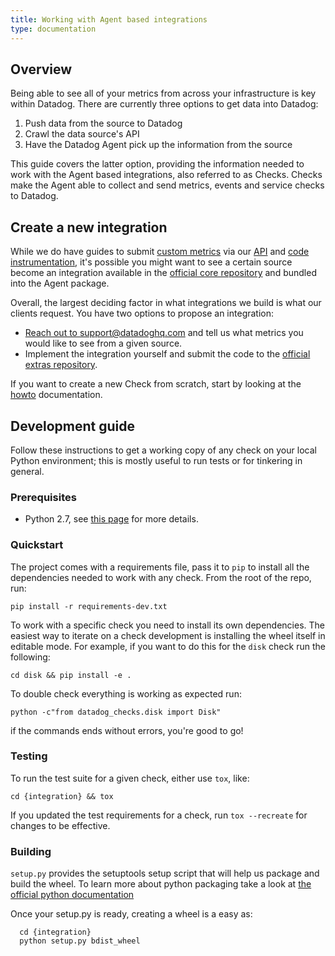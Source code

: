 ```yaml
---
title: Working with Agent based integrations
type: documentation
---
```



## Overview

Being able to see all of your metrics from across your infrastructure is key within Datadog. There are currently three options to get data into Datadog:

1. Push data from the source to Datadog
2. Crawl the data source's API
3. Have the Datadog Agent pick up the information from the source

This guide covers the latter option, providing the information needed to work with the Agent based integrations, also referred to as Checks. Checks make the Agent able to collect and send metrics, events and service checks to Datadog.

## Create a new integration

While we do have guides to submit [custom metrics][1] via our [API][2] and [code instrumentation][3], it's possible you might want to see a certain source become an integration available in the [official core repository][4] and bundled into the Agent package.

Overall, the largest deciding factor in what integrations we build is what our clients request. You have two options to propose an integration:

* [Reach out to support@datadoghq.com][5] and tell us what metrics you would like to see from a given source.
* Implement the integration yourself and submit the code to the [official extras repository][6].

If you want to create a new Check from scratch, start by looking at the [howto][10] documentation.

## Development guide

Follow these instructions to get a working copy of any check on your local Python environment; this is mostly useful to run tests or for tinkering in general.

### Prerequisites

* Python 2.7, see [this page][7] for more details.

### Quickstart

The project comes with a requirements file, pass it to `pip` to install all the dependencies needed to work with any check. From the root of the repo, run:

```
pip install -r requirements-dev.txt
```

To work with a specific check you need to install its own dependencies. The easiest way to iterate on a check development is installing the wheel itself in editable mode. For example, if you want to do this for the `disk` check run the following:

```
cd disk && pip install -e .
```

To double check everything is working as expected run:

```
python -c"from datadog_checks.disk import Disk"
```

if the commands ends without errors, you're good to go!

### Testing

To run the test suite for a given check, either use `tox`, like:

```
cd {integration} && tox
```

If you updated the test requirements for a check, run `tox --recreate` for changes to be effective.

### Building

`setup.py` provides the setuptools setup script that will help us package and build the wheel. To learn more about python packaging take a look at [the official python documentation][9]

Once your setup.py is ready, creating a wheel is a easy as:

```
  cd {integration}
  python setup.py bdist_wheel
```

[1]: https://docs.datadoghq.com/developers/metrics/
[2]: https://docs.datadoghq.com/api/
[3]: https://docs.datadoghq.com/developers/libraries/
[4]: https://github.com/DataDog/integrations-core
[5]: https://docs.datadoghq.com/help/
[6]: https://github.com/DataDog/integrations-extras
[7]: /developers/integrations/python
[8]: https://docs.pytest.org/en/latest/
[9]: https://packaging.python.org/tutorials/distributing-packages/
[10]: /developers/integrations/new_check_howto 
